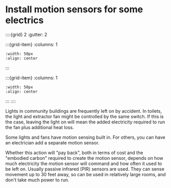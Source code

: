 # Install motion sensors for some electrics

::::{grid} 2
:gutter: 2

:::{grid-item}
:columns: 1
```{image} ../images/cost-2.jpg
:width: 50px
:align: center
```
:::

:::{grid-item}
:columns: 1 
```{image} ../images/2-star.jpg
:width: 50px
:align: center
```
:::
::::

Lights in community buildings are frequently left on by accident.  In toilets, the light and extractor fan might be controlled by the same switch.  If this is the case, leaving the light on will mean the added electricity required to run the fan plus additional heat loss.  

Some lights and fans have motion sensing built in.  For others, you can have an electrician add a separate motion sensor.  

Whether this action will "pay back", both in terms of cost and the "embodied carbon" required to create the motion sensor, depends on how much electricity the motion sensor will command and how often it used to be left on.  Usually passive infrared (PIR) sensors are used.  They can sense movement up to 30 feet away, so can be used in relatively large rooms, and don't take much power to run.

<!-- https://wiredsmart.io/home-security/how-do-motion-sensors-work/ -->
<!-- https://lightenel.com/put-a-motion-sensor-on-any-light/  best I can find.  Maybe we need nothing. --->